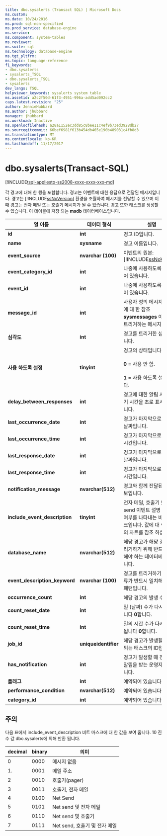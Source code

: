 ```yaml
---
title: dbo.sysalerts (Transact SQL) | Microsoft Docs
ms.custom: 
ms.date: 10/24/2016
ms.prod: sql-non-specified
ms.prod_service: database-engine
ms.service: 
ms.component: system-tables
ms.reviewer: 
ms.suite: sql
ms.technology: database-engine
ms.tgt_pltfrm: 
ms.topic: language-reference
f1_keywords:
- dbo.sysalerts
- sysalerts_TSQL
- dbo.sysalerts_TSQL
- sysalerts
dev_langs: TSQL
helpviewer_keywords: sysalerts system table
ms.assetid: a2c2f50d-61f3-4951-996a-add5ad092cc2
caps.latest.revision: "25"
author: JennieHubbard
ms.author: jhubbard
manager: jhubbard
ms.workload: Inactive
ms.openlocfilehash: a28a1152ec3dd85c8bee11c4ef9b73ed3928db27
ms.sourcegitcommit: 66bef6981f613b454db465e190b489031c4fb8d3
ms.translationtype: MT
ms.contentlocale: ko-KR
ms.lasthandoff: 11/17/2017
---
```

# <a name="dbosysalerts-transact-sql"></a>dbo.sysalerts(Transact-SQL)
[!INCLUDE[tsql-appliesto-ss2008-xxxx-xxxx-xxx-md](../../includes/tsql-appliesto-ss2008-xxxx-xxxx-xxx-md.md)]

  각 경고에 대해 한 행을 포함합니다. 경고는 이벤트에 대한 응답으로 전달된 메시지입니다. 경고는 [!INCLUDE[ssNoVersion](../../includes/ssnoversion-md.md)] 환경을 초월하여 메시지를 전달할 수 있으며 이때 경고는 전자 메일 또는 호출기 메시지가 될 수 있습니다. 경고 또한 태스크를 생성할 수 있습니다.  이 테이블에 저장 되는 **msdb** 데이터베이스입니다.
  
|열 이름|데이터 형식|설명|  
|-----------------|---------------|-----------------|  
|**id**|**int**|경고 ID입니다.|  
|**name**|**sysname**|경고 이름입니다.|  
|**event_source**|**nvarchar (100)**|이벤트의 원본: [!INCLUDE[ssNoVersion](../../includes/ssnoversion-md.md)]|  
|**event_category_id**|**int**|나중에 사용하도록 예약되어 있습니다.|  
|**event_id**|**int**|나중에 사용하도록 예약되어 있습니다.|  
|**message_id**|**int**|사용자 정의 메시지 ID 또는에 대 한 참조 **sysmessages** 이 경고를 트리거하는 메시지입니다.|  
|**심각도**|**int**|경고를 트리거한 심각도입니다.|  
|**사용 하도록 설정**|**tinyint**|경고의 상태입니다.<br /><br /> **0** = 사용 안 함.<br /><br /> **1** = 사용 하도록 설정 합니다.|  
|**delay_between_responses**|**int**|경고에 대한 알림 사이의 대기 시간을 초로 표시한 것입니다.|  
|**last_occurrence_date**|**int**|경고가 마지막으로 발생한 날짜입니다.|  
|**last_occurrence_time**|**int**|경고가 마지막으로 발생한 시간입니다.|  
|**last_response_date**|**int**|경고가 마지막으로 알려진 날짜입니다.|  
|**last_response_time**|**int**|경고가 마지막으로 알려진 시간입니다.|  
|**notification_message**|**nvarchar(512)**|경고와 함께 전달된 추가 정보입니다.|  
|**include_event_description**|**tinyint**|전자 메일, 호출기 또는 Net send 이벤트 설명 보낼지 여부를 나타내는 비트 마스크입니다. 값에 대 한 아래의 차트를 참조 하십시오.|  
|**database_name**|**nvarchar(512)**|해당 경고가 해당 경고를 트리거하기 위해 반드시 발생해야 하는 데이터베이스입니다.|  
|**event_description_keyword**|**nvarchar (100)**|경고를 트리거하기 위해 오류가 반드시 일치해야 하는 패턴입니다.|  
|**occurrence_count**|**int**|해당 경고의 발생 수입니다.|  
|**count_reset_date**|**int**|일 (날짜) 수가 다시 설정 됩니다 **0**합니다.|  
|**count_reset_time**|**int**|일의 시간 수가 다시 설정 됩니다 **0**합니다.|  
|**job_id**|**uniqueidentifier**|해당 경고가 발생할 때 실행되는 태스크의 ID입니다.|  
|**has_notification**|**int**|경고가 발생할 때 전자 메일 알림을 받는 운영자의 수입니다.|  
|**플래그**|**int**|예약되어 있습니다.|  
|**performance_condition**|**nvarchar(512)**|예약되어 있습니다.|  
|**category_id**|**int**|예약되어 있습니다.|  
  
 ## <a name="remarks"></a>주의

다음 표에서 include_event_description 비트 마스크에 대 한 값을 보여 줍니다. 10 진수 값 dbo.sysalerts에 의해 반환 됩니다. 

|decimal | binary | 의미 |
|------|------|------|
|0 |0000 |메시지 없음 |
|1. |0001 |메일 주소 |
|2 |0010 |호출기(pager) |
|3 |0011 |호출기, 전자 메일 |
|4 |0100 |Net Send |
|5 |0101 |Net send 및 전자 메일 |
|6 |0110 |Net send 및 호출기 |
|7 |0111 |Net send, 호출기 및 전자 메일 |
  

